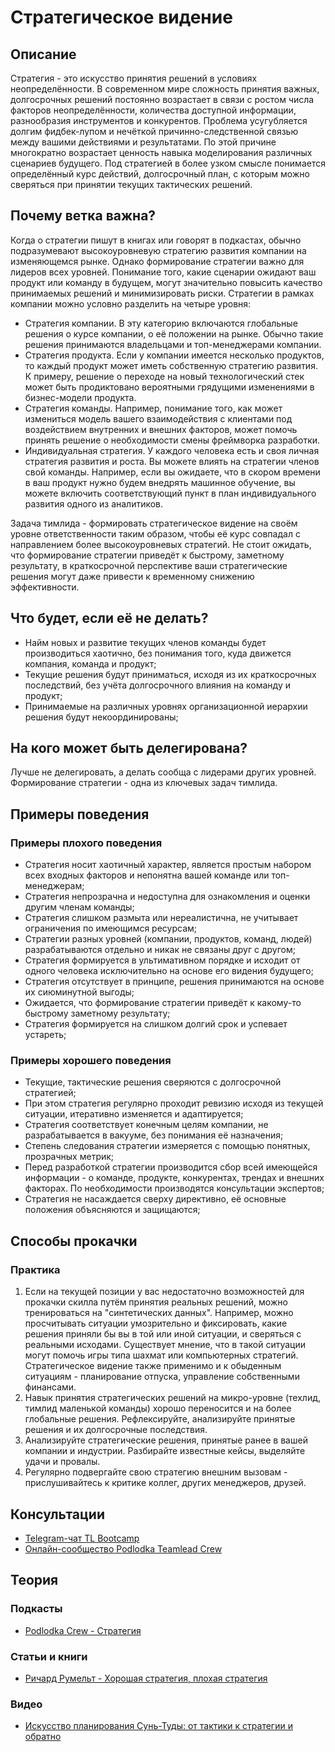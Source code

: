 # Стратегическое видение
## Описание
Стратегия - это искусство принятия решений в условиях неопределённости. В современном мире сложность принятия важных, долгосрочных решений постоянно возрастает в связи с ростом числа факторов неопределённости, количества доступной информации, разнообразия инструментов и конкурентов. Проблема усугубляется долгим фидбек-лупом и нечёткой причинно-следственной связью между вашими действиями и результатами. По этой причине многократно возрастает ценность навыка моделирования различных сценариев будущего. Под стратегией в более узком смысле понимается определённый курс действий, долгосрочный план, с которым можно сверяться при принятии текущих тактических решений.

## Почему ветка важна?
Когда о стратегии пишут в книгах или говорят в подкастах, обычно подразумевают высокоуровневую стратегию развития компании на изменяющемся рынке. Однако формирование стратегии важно для лидеров всех уровней. Понимание того, какие сценарии ожидают ваш продукт или команду в будущем, могут значительно повысить качество принимаемых решений и минимизировать риски. Стратегии в рамках компании можно условно разделить на четыре уровня:
- Стратегия компании. В эту категорию включаются глобальные решения о курсе компании, о её положении на рынке. Обычно такие решения принимаются владельцами и топ-менеджерами компании.
- Стратегия продукта. Если у компании имеется несколько продуктов, то каждый продукт может иметь собственную стратегию развития.  К примеру, решение о переходе на новый технологический стек может быть продиктовано вероятными грядущими изменениями в бизнес-модели продукта.
- Стратегия команды. Например, понимание того, как может измениться модель вашего взаимодействия с клиентами под воздействием внутренних и внешних факторов, может помочь принять решение о необходимости смены фреймворка разработки.
- Индивидуальная стратегия. У каждого человека есть и своя личная стратегия развития и роста. Вы можете влиять на стратегии членов свой команды. Например, если вы ожидаете, что в скором времени в ваш продукт нужно будем внедрять машинное обучение, вы можете включить соответствующий пункт в план индивидуального развития одного из аналитиков.

Задача тимлида - формировать стратегическое видение на своём уровне ответственности таким образом, чтобы её курс совпадал с направлением более высокоуровневых стратегий. Не стоит ожидать, что формирование стратегии приведёт к быстрому, заметному результату, в краткосрочной перспективе ваши стратегические решения могут даже привести к временному снижению эффективности.

## Что будет, если её не делать?
- Найм новых и развитие текущих членов команды будет производиться хаотично, без понимания того, куда движется компания, команда и продукт;
- Текущие решения будут приниматься, исходя из их краткосрочных последствий, без учёта долгосрочного влияния на команду и продукт;
- Принимаемые на различных уровнях организационной иерархии решения будут некоординированы;

## На кого может быть делегирована?
Лучше не делегировать, а делать сообща с лидерами других уровней. Формирование стратегии - одна из ключевых задач тимлида.
## Примеры поведения
### Примеры плохого поведения
- Стратегия носит хаотичный характер, является простым набором всех входных факторов и непонятна вашей команде или топ-менеджерам;
- Стратегия непрозрачна и недоступна для ознакомления и оценки другим членам команды;
- Стратегия слишком размыта или нереалистична, не учитывает ограничения по имеющимся ресурсам;
- Стратегии разных уровней (компании, продуктов, команд, людей) разрабатываются отдельно и никак не связаны друг с другом;
- Стратегия формируется в ультимативном порядке и исходит от одного человека исключительно на основе его видения будущего;
- Стратегия отсутствует в принципе, решения принимаются на основе их сиюминутной выгоды;
- Ожидается, что формирование стратегии приведёт к какому-то быстрому заметному результату;
- Стратегия формируется на слишком долгий срок и успевает устареть;
### Примеры хорошего поведения
- Текущие, тактические решения сверяются с долгосрочной стратегией;
- При этом стратегия регулярно проходит ревизию исходя из текущей ситуации, итеративно изменяется и адаптируется;
- Стратегия соответствует конечным целям компании, не разрабатывается в вакууме, без понимания её назначения;
- Степень следования стратегии измеряется с помощью понятных, прозрачных метрик;
- Перед разработкой стратегии производится сбор всей имеющейся информации - о команде, продукте, конкурентах, трендах и внешних факторах. По необходимости производятся консультации экспертов;
- Стратегия не насаждается сверху директивно, её основные положения объясняются и защищаются;

## Способы прокачки
### Практика
1. Если на текущей позиции у вас недостаточно возможностей для прокачки скилла путём принятия реальных решений, можно тренироваться на "синтетических данных". Например, можно просчитывать ситуации умозрительно и фиксировать, какие решения приняли бы вы в той или иной ситуации, и сверяться с реальными исходами. Существует мнение, что в такой ситуации могут помочь игры типа шахмат или компьютерных стратегий. Стратегическое видение также применимо и к обыденным ситуациям - планирование отпуска, управление собственными финансами.
2. Навык принятия стратегических решений на микро-уровне (техлид, тимлид маленькой команды) хорошо переносится и на более глобальные решения. Рефлексируйте, анализируйте принятые решения и их долгосрочные последствия.
3. Анализируйте стратегические решения, принятые ранее в вашей компании и индустрии. Разбирайте известные кейсы, выделяйте удачи и провалы.
4. Регулярно подвергайте свою стратегию внешним вызовам - прислушивайтесь к критике коллег, других менеджеров, друзей.

## Консультации
- [Telegram-чат TL Bootcamp](https://tlinks.run/tlbootcamp)
- [Онлайн-сообщество Podlodka Teamlead Crew](https://podlodka.io/crew)

## Теория
### Подкасты
- [Podlodka Crew - Стратегия](https://soundcloud.com/podlodka/podlodka-133-strategiya-razvitiya-produkta)
### Статьи и книги
- [Ричард Румельт - Хорошая стратегия, плохая стратегия](https://www.mann-ivanov-ferber.ru/books/paperbook/good-strategy-bad-strategy/)
### Видео
- [Искусство планирования Сунь-Туды: от тактики к стратегии и обратно](https://www.youtube.com/watch?v=CNw7BTqm1jM)
